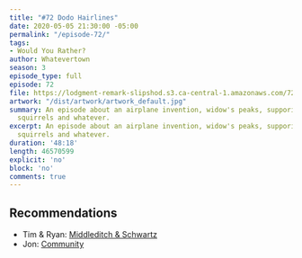 ```yaml
---
title: "#72 Dodo Hairlines"
date: 2020-05-05 21:30:00 -05:00
permalink: "/episode-72/"
tags:
- Would You Rather?
author: Whatevertown
season: 3
episode_type: full
episode: 72
file: https://lodgment-remark-slipshod.s3.ca-central-1.amazonaws.com/72.mp3
artwork: "/dist/artwork/artwork_default.jpg"
summary: An episode about an airplane invention, widow's peaks, supporitive angry
  squirrels and whatever.
excerpt: An episode about an airplane invention, widow's peaks, supporitive angry
  squirrels and whatever.
duration: '48:18'
length: 46570599
explicit: 'no'
block: 'no'
comments: true
---
```


## Recommendations
- Tim & Ryan: [Middleditch & Schwartz](https://youtu.be/2Vao8d50hzw)
- Jon: [Community](https://www.netflix.com/title/70155589)
